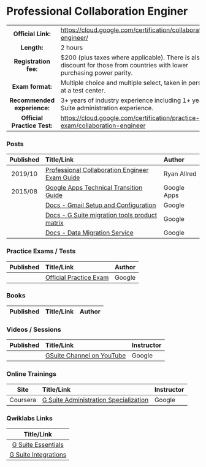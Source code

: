 # Professional Collaboration Enginer

| | | |
| :---:         |     :---      |          :--- |
| **Official Link:** | https://cloud.google.com/certification/collaboration-engineer/  | 
| **Length:** | 2 hours | 
| **Registration fee:** | $200 (plus taxes where applicable). There is also a discount for those from countries with lower purchasing power parity. | 
| **Exam format:** | Multiple choice and multiple select, taken in person at a test center. | 
| **Recommended experience:** | 3+ years of industry experience including 1+ year G Suite administration experience.  | 
| **Official Practice Test:** | https://cloud.google.com/certification/practice-exam/collaboration-engineer | 

### Posts
| Published | Title/Link | Author |
| :---:         |     :---      |          :--- |
|  2019/10 | [Professional Collaboration Engineer Exam Guide](https://www.observian.com/blog/professional-collaboration-engineer-exam-guide) | Ryan Allred |
|  2015/08 | [Google Apps Technical Transition Guide](https://static.googleusercontent.com/media/www.google.com/en//support/enterprise/static/gapps/docs/admin/en/gapps_transition/gapps_transition_guide.pdf) | Google Apps |
|  | [Docs - Gmail Setup and Configuration](https://support.google.com/a/topic/2705493?hl=en&ref_topic=9202) | Google |
|  | [Docs - G Suite migration tools product matrix](https://support.google.com/a/answer/9413033?hl=en) | Google |
|  | [Docs - Data Migration Service](https://support.google.com/a/topic/6245191?hl=en&ref_topic=9212795) | Google |

### Practice Exams / Tests
| Published | Title/Link | Author |
| :---:         |     :---      |          :--- |
| | [Official Practice Exam](https://cloud.google.com/certification/practice-exam/collaboration-engineer) | Google |

### Books
| Published | Title/Link | Author |
| :---:         |     :---      |          :--- |

### Videos / Sessions
| Published | Title/Link | Instructor |
| :---:         |     :---      |          :--- |
| | [GSuite Channel on YouTube](https://www.youtube.com/user/GoogleApps/featured) | Google |

### Online Trainings
| Site | Title/Link | Instructor |
| :---:         |     :---      |          :--- |
| Coursera | [G Suite Administration Specialization](https://www.coursera.org/specializations/g-suite-administration/) | Google |

### Qwiklabs Links
|  Title/Link  |
| :---:         |
| [G Suite Essentials](https://google.qwiklabs.com/quests/65) | 
| [G Suite Integrations](https://google.qwiklabs.com/quests/51) | 
